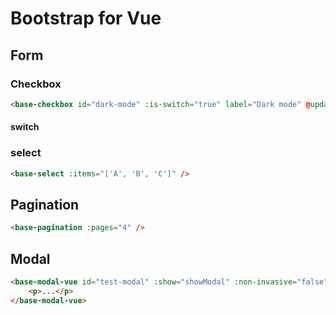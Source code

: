# Bootstrap for Vue
## Form
### Checkbox
```html
<base-checkbox id="dark-mode" :is-switch="true" label="Dark mode" @update:initial="toggleDarkMode" />
```

#### switch

### select

```html
<base-select :items="['A', 'B', 'C']" />
```

## Pagination

```html
<base-pagination :pages="4" />
```


## Modal

```html
<base-modal-vue id="test-modal" :show="showModal" :non-invasive="false" :scrollable="false" :centered="false" :static-backdrop="true" position="top-right" size="sm" @close="showModal = false">
    <p>...</p>
</base-modal-vue>
```


